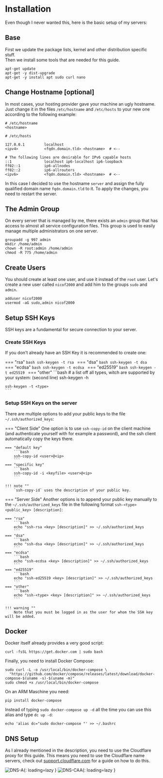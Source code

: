 # Installation

Even though I never wanted this, here is the basic setup of my servers:

## Base
First we update the package lists, kernel and other distribution specific stuff.
<br>
Then we install some tools that are needed for this guide.
```shell
apt-get update
apt-get -y dist-upgrade
apt-get -y install apt sudo curl nano
```

## Change Hostname [optional]
In most cases, your hosting provider gave your machine an ugly hostname.
Just change it in the files `/etc/hostname` and `/etc/hosts` to your new one according to the following example:
```shell
# /etc/hostname
<hostname>
```
```shell
# /etc/hosts

127.0.0.1	      localhost
<ipv4>            <fqdn.domain.tld> <hostname>  # <--

# The following lines are desirable for IPv6 capable hosts
::1               localhost ip6-localhost ip6-loopback
ff02::1           ip6-allnodes
ff02::2           ip6-allrouters
<ipv6>            <fqdn.domain.tld> <hostname>  # <--
```

In this case I decided to use the hostname `server` and assign the fully qualified domain name `fqdn.domain.tld` to it.
To apply the changes, you need to restart the server.

## The Admin Group
On every server that is managed by me, there exists an `admin` group that has access to almost all service configuration files.
This group is used to easily manage multiple administrators on one server.
```shell
groupadd -g 997 admin
mkdir /home/admin
chown -R root:admin /home/admin
chmod -R 775 /home/admin
```

## Create Users
You should create at least one user, and use it instead of the `root` user.
Let's create a new user called `nicof2000` and add him to the groups `sudo` and `admin`.

```shell
adduser nicof2000
usermod -aG sudo,admin nicof2000
```

## Setup SSH Keys
SSH keys are a fundamental for secure connection to your server.

### Create SSH Keys
If you don't already have an SSH Key it is recommended to create one:

=== "rsa"
    ```bash
    ssh-keygen -t rsa
    ```
=== "dsa"
    ```bash
    ssh-keygen -t dsa
    ```
=== "ecdsa"
    ```bash
    ssh-keygen -t ecdsa
    ```
=== "ed25519"
    ```bash
    ssh-keygen -t ed25519
    ```
=== "other"
    ```bash
    # a list off all types, witch are supported by your system: (second line)
    ssh-keygen -h

    ssh-keygen -t <type>
    ```

### Setup SSH Keys on the server
There are multiple options to add your public keys to the file `~/.ssh/authorized_keys`:

=== "Client Side"
    One option is to use `ssh-copy-id` on the client machine (and authenticate yourself with for example a password),
    and the ssh client automatically copy the keys there.

    === "default key"
        ```bash
        ssh-copy-id <user>@<ip>
        ```
    === "specific key"
        ```bash
        ssh-copy-id -i <keyfile> <user>@<ip>
        ```
    
    !!! note ""
        `ssh-copy-id` uses the description of your public key.


=== "Server Side"
    Another options is to append your public key manually to the `~/.ssh/authorized_keys` file in the following format `ssh-<type> <public_key> [description]`:

    === "rsa"
        ```bash
        echo "ssh-rsa <key> [description]" >> ~/.ssh/authorized_keys
        ```
    === "dsa"
        ```bash
        echo "ssh-dsa <key> [description]" >> ~/.ssh/authorized_keys
        ```
    === "ecdsa"
        ```bash
        echo "ssh-ecdsa <key> [description]" >> ~/.ssh/authorized_keys
        ```
    === "ed25519"
        ```bash
        echo "ssh-ed25519 <key> [description]" >> ~/.ssh/authorized_keys
        ```
    === "other"
        ```bash
        echo "ssh-<type> <key> [description]" >> ~/.ssh/authorized_keys
        ```

    !!! warning ""
        Note that you must be logged in as the user for whom the SSH key will be added.

## Docker
Docker itself already provides a very good script:

```shell
curl -fsSL https://get.docker.com | sudo bash
```

Finally, you need to install Docker Compose:

```shell
sudo curl -L -o /usr/local/bin/docker-compose \
  "https://github.com/docker/compose/releases/latest/download/docker-compose-$(uname -s)-$(uname -m)"
sudo chmod +x /usr/local/bin/docker-compose
```
On an ARM Maschine you need:
```shell
pip install docker-compose
```
Instead of typing `sudo docker-compose up -d` all the time you can use this alias and type `dc up -d`:

```shell
echo 'alias dc="sudo docker-compose "' >> ~/.bashrc
```

## DNS Setup
As I already mentioned in the description, you need to use the Cloudflare proxy for this guide.
This means you need to use the Cloudflare name servers, check out 
[support.cloudflare.com](https://support.cloudflare.com/hc/en-us/articles/205195708-Changing-your-domain-nameservers-to-Cloudflare) 
for a guide on how to do this.

![DNS-A](img/dns/dns-a.jpg){: loading=lazy }
![DNS-CAA](img/dns/dns-caa.jpg){: loading=lazy }